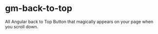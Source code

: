 # gm-back-to-top
All Angular back to Top Button that magically appears on your page when you scroll down.
